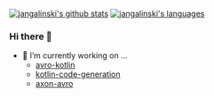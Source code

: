 

[![jangalinski's github stats](https://github-readme-stats.vercel.app/api?username=jangalinski&title_color=ffffff&text_color=c9cacc&icon_color=2bbc8a&bg_color=1d1f21)](https://github.com/anuraghazra/github-readme-stats)
[![jangalinski's languages](https://github-readme-stats.vercel.app/api/top-langs/?username=jangalinski&hide=javascript,css,html&title_color=ffffff&text_color=c9cacc&icon_color=2bbc8a&bg_color=1d1f21)](https://github.com/jangalinski/jangalinski)

### Hi there 👋

- 🔭 I’m currently working on ...
  - [avro-kotlin](https://github.com/toolisticon/avro-kotlin)
  - [kotlin-code-generation](https://github.com/toolisticon/kotlin-code-generation)
  - [axon-avro](https://github.com/holixon/axon-avro)

<!--
**jangalinski/jangalinski** is a ✨ _special_ ✨ repository because its `README.md` (this file) appears on your GitHub profile.

Here are some ideas to get you started:


- 🌱 I’m currently learning ...
- 👯 I’m looking to collaborate on ...
- 🤔 I’m looking for help with ...
- 💬 Ask me about ...
- 📫 How to reach me: ...
- 😄 Pronouns: ...
- ⚡ Fun fact: ...
-->
